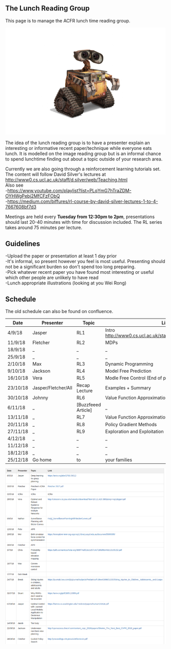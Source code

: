 ## The Lunch Reading Group

This page is to manage the ACFR lunch time reading group. 

![Image](walle.jpg)

The idea of the lunch reading group is to have a presenter explain an interesting or informative recent paper/technique while everyone eats lunch. It is modelled on the image reading group but is an informal chance to spend lunchtime finding out about a topic outside of your research area.

Currently we are also going through a reinforcement learning tutorials set. The content will follow David Silver's lectures at http://www0.cs.ucl.ac.uk/staff/d.silver/web/Teaching.html  
Also see  
-https://www.youtube.com/playlist?list=PLqYmG7hTraZDM-OYHWgPebj2MfCFzFObQ  
-https://medium.com/biffures/rl-course-by-david-silver-lectures-1-to-4-7667608bf7d3  

Meetings are held every **Tuesday from 12:30pm to 2pm**, presentations should last 20-40 minutes with time for discussion included. The RL series takes around 75 minutes per lecture.

## Guidelines
-Upload the paper or presentation at least 1 day prior  
-It's informal, so present however you feel is most useful. Presenting should not be a significant burden so don't spend too long preparing.  
-Pick whatever recent paper you have found most interesting or useful which other people are unlikely to have read  
-Lunch appropriate illustrations (looking at you Wei Rong)  

## Schedule

The old schedule can also be found on confluence.

| Date  | Presenter | Topic | Link |
| ------------- | ------------- | ------------- | ------------- |
| 4/9/18 | Jasper | RL1 | Intro http://www0.cs.ucl.ac.uk/staff/d.silver/web/Teaching.html |
| 11/9/18 | Fletcher | RL2 | MDPs |
| 18/9/18 | _ | _ | _ |
| 25/9/18 | _ | _ | _ |
| 2/10/18 | Max | RL3 | Dynamic Programming |
| 9/10/18 | Jackson | RL4 | Model Free Prediction |
| 16/10/18 | Vera | RL5 | Modle Free Control (End of part 1, reassess schedule)| 
| 23/10/18 | Jasper/Fletcher/All | Recap Lecture | Examples + Summary |
| 30/10/18 | Johnny | RL6 | Value Function Approximation |
| 6/11/18 | _ | [Buzzfeeed Article] | _ |
| 13/11/18 | _ | RL7 | Value Function Approximation |
| 20/11/18 | _ | RL8 | Policy Gradient Methods |
| 27/11/18 | _ | RL9 | Exploration and Exploitation |
| 4/12/18 | _ | _ | _ |
| 11/12/18 | _ | _ | _ |
| 18/12/18 | _ | _ | _ |
| 25/12/18 | Go home | to | your families |

![Image](old_schedule.png)
